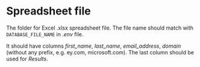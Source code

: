 # Spreadsheet file

The folder for Excel .xlsx spreadsheet file. The file name should match with `DATABASE_FILE_NAME` in *.env* file.

It should have columns *first_name*, *last_name*, *email_address*, *domain* (without any prefix, e.g. ey.com, microsoft.com). The last column should be used for *Results*.